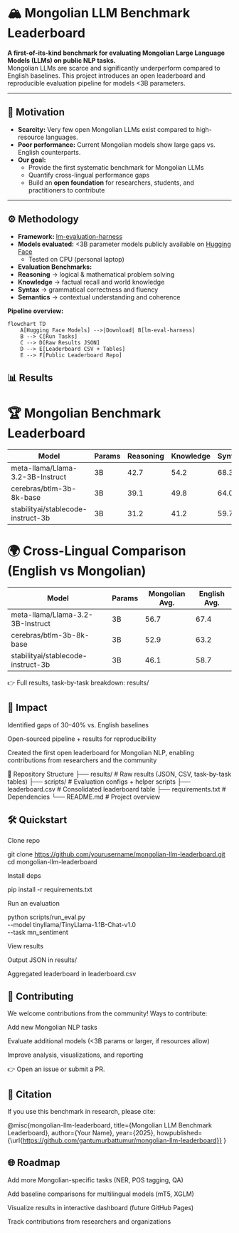 # 🏔️ Mongolian LLM Benchmark Leaderboard  

**A first-of-its-kind benchmark for evaluating Mongolian Large Language Models (LLMs) on public NLP tasks.**  
Mongolian LLMs are scarce and significantly underperform compared to English baselines. This project introduces an open leaderboard and reproducible evaluation pipeline for models <3B parameters.  

---

## 📌 Motivation  

- **Scarcity:** Very few open Mongolian LLMs exist compared to high-resource languages.  
- **Poor performance:** Current Mongolian models show large gaps vs. English counterparts.  
- **Our goal:**  
  - Provide the first systematic benchmark for Mongolian LLMs  
  - Quantify cross-lingual performance gaps  
  - Build an **open foundation** for researchers, students, and practitioners to contribute  

---

## ⚙️ Methodology  

- **Framework:** [lm-evaluation-harness](https://github.com/EleutherAI/lm-evaluation-harness)  
- **Models evaluated:** <3B parameter models publicly available on [Hugging Face](https://huggingface.co/Gantumur)  
  - Tested on CPU (personal laptop)  
- **Evaluation Benchmarks:**  
- **Reasoning** → logical & mathematical problem solving  
- **Knowledge** → factual recall and world knowledge  
- **Syntax** → grammatical correctness and fluency  
- **Semantics** → contextual understanding and coherence  

**Pipeline overview:**  
```mermaid
flowchart TD
    A[Hugging Face Models] -->|Download| B[lm-eval-harness]
    B --> C[Run Tasks]
    C --> D[Raw Results JSON]
    D --> E[Leaderboard CSV + Tables]
    E --> F[Public Leaderboard Repo]
```
## 📊 Results
# 🏆 Mongolian Benchmark Leaderboard
| Model                              | Params | Reasoning | Knowledge | Syntax | Semantics | Avg. |
| ---------------------------------- | ------ | --------- | --------- | ------ | --------- | ---- |
| meta-llama/Llama-3.2-3B-Instruct   | 3B     | 42.7      | 54.2      | 68.3   | 61.5      | 56.7 |
| cerebras/btlm-3b-8k-base           | 3B     | 39.1      | 49.8      | 64.0   | 58.9      | 52.9 |
| stabilityai/stablecode-instruct-3b | 3B     | 31.2      | 41.2      | 59.7   | 52.4      | 46.1 |

# 🌍 Cross-Lingual Comparison (English vs Mongolian)
| Model                              | Params | Mongolian Avg. | English Avg. |
| ---------------------------------- | ------ | -------------- | ------------ |
| meta-llama/Llama-3.2-3B-Instruct   | 3B     | 56.7           | 67.4         |
| cerebras/btlm-3b-8k-base           | 3B     | 52.9           | 63.2         |
| stabilityai/stablecode-instruct-3b | 3B     | 46.1           | 58.7         |

👉 Full results, task-by-task breakdown: results/

## 🚀 Impact

Identified gaps of 30–40% vs. English baselines

Open-sourced pipeline + results for reproducibility

Created the first open leaderboard for Mongolian NLP, enabling contributions from researchers and the community

📂 Repository Structure
├── results/              # Raw results (JSON, CSV, task-by-task tables)
├── scripts/              # Evaluation configs + helper scripts
├── leaderboard.csv       # Consolidated leaderboard table
├── requirements.txt      # Dependencies
└── README.md             # Project overview

## 🛠️ Quickstart

Clone repo

git clone https://github.com/yourusername/mongolian-llm-leaderboard.git
cd mongolian-llm-leaderboard


Install deps

pip install -r requirements.txt


Run an evaluation

python scripts/run_eval.py \
  --model tinyllama/TinyLlama-1.1B-Chat-v1.0 \
  --task mn_sentiment


View results

Output JSON in results/

Aggregated leaderboard in leaderboard.csv

## 📢 Contributing

We welcome contributions from the community!
Ways to contribute:

Add new Mongolian NLP tasks

Evaluate additional models (<3B params or larger, if resources allow)

Improve analysis, visualizations, and reporting

👉 Open an issue or submit a PR.

## 📜 Citation

If you use this benchmark in research, please cite:

@misc{mongolian-llm-leaderboard,
  title={Mongolian LLM Benchmark Leaderboard},
  author={Your Name},
  year={2025},
  howpublished={\url{https://github.com/gantumurbattumur/mongolian-llm-leaderboard}}
}

## 🌐 Roadmap

 Add more Mongolian-specific tasks (NER, POS tagging, QA)

 Add baseline comparisons for multilingual models (mT5, XGLM)

 Visualize results in interactive dashboard (future GitHub Pages)

 Track contributions from researchers and organizations
